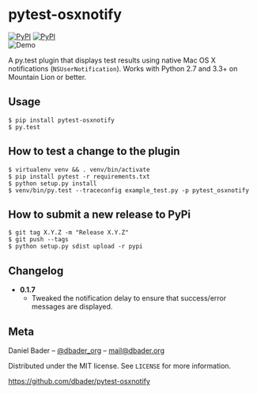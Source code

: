 pytest-osxnotify
================

[![PyPI](https://img.shields.io/pypi/v/pytest-osxnotify.svg)](https://pypi.python.org/pypi/pytest-osxnotify)
[![PyPI](https://img.shields.io/pypi/dm/pytest-osxnotify.svg)](https://pypi.python.org/pypi/pytest-osxnotify)<br>
![Demo](https://raw.github.com/dbader/pytest-osxnotify/master/demo.gif)

A py.test plugin that displays test results using native Mac OS X
notifications (`NSUserNotification`). Works with Python 2.7 and 3.3+ on
Mountain Lion or better.


Usage
-----

```shell
$ pip install pytest-osxnotify
$ py.test
```

How to test a change to the plugin
----------------------------------

```shell
$ virtualenv venv && . venv/bin/activate
$ pip install pytest -r requirements.txt
$ python setup.py install
$ venv/bin/py.test --traceconfig example_test.py -p pytest_osxnotify
```

How to submit a new release to PyPi
-----------------------------------

```shell
$ git tag X.Y.Z -m "Release X.Y.Z"
$ git push --tags
$ python setup.py sdist upload -r pypi
```

Changelog
---------

- **0.1.7**
    - Tweaked the notification delay to ensure that success/error messages
      are displayed.

Meta
----

Daniel Bader – [@dbader_org](https://twitter.com/dbader_org>) – mail@dbader.org

Distributed under the MIT license. See ``LICENSE`` for more information.

https://github.com/dbader/pytest-osxnotify
